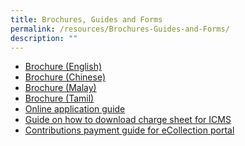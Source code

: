 ```yaml
---
title: Brochures, Guides and Forms
permalink: /resources/Brochures-Guides-and-Forms/
description: ""
---
```

* [Brochure (English)](/files/Brochure.pdf)
* [Brochure (Chinese)](/files/Brochure%20(Chinese).pdf)
* [Brochure (Malay)](/files/Brochure%20(Malay).pdf)
* [Brochure (Tamil)](/files/Brochure(Tamil).pdf)
* [Online application guide](/files/Online%20application%20guide.pdf)
* [Guide on how to download charge sheet for ICMS](/files/Guide%20on%20how%20to%20download%20charge%20sheet%20for%20ICMS.pdf)
* [Contributions payment guide for eCollection portal](/files/Contributions%20payment%20guide%20for%20eCollection%20portal.pdf)